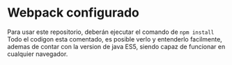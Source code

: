 # Webpack configurado

Para usar este repositorio, deberán ejecutar el comando de ```npm install```
Todo el codigon esta comentado, es posible verlo y entenderlo facilmente, ademas de contar con la version de java ES5, siendo capaz de funcionar en cualquier navegador.

